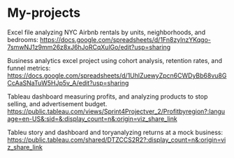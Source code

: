 # My-projects
Excel file analyzing NYC Airbnb rentals by units, neighborhoods, and bedrooms:
https://docs.google.com/spreadsheets/d/1Fn8zylnzYKqgo-7smwNJ1z9mm26z8xJ6hJoRCqXulGo/edit?usp=sharing

Business analytics excel project using cohort analysis, retention rates, and funnel metrics:
https://docs.google.com/spreadsheets/d/1UhlZuewyZpcn6CWDyBb68vu8GCcAaSNaTuW5HJp5v_A/edit?usp=sharing

Tableau dashboard measuring profits, and analyzing products to stop selling, and advertisement budget. 
https://public.tableau.com/views/Sprint4Projectver_2/Profitbyregion?:language=en-US&:sid=&:display_count=n&:origin=viz_share_link

Tableu story and dashboard and toryanalyzing returns at a mock business:
https://public.tableau.com/shared/DTZCCS2R2?:display_count=n&:origin=viz_share_link

